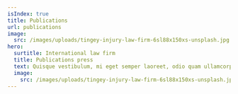 ```yaml
---
isIndex: true
title: Publications
url: publications
image:
  src: /images/uploads/tingey-injury-law-firm-6sl88x150xs-unsplash.jpg
hero:
  surtitle: International law firm
  title: Publications press
  text: Quisque vestibulum, mi eget semper laoreet, odio quam ullamcorper turpis, auctor fermentum magna leo eget nisi. Fusce id imperdiet nunc.
  image:
    src: /images/uploads/tingey-injury-law-firm-6sl88x150xs-unsplash.jpg
---
```

